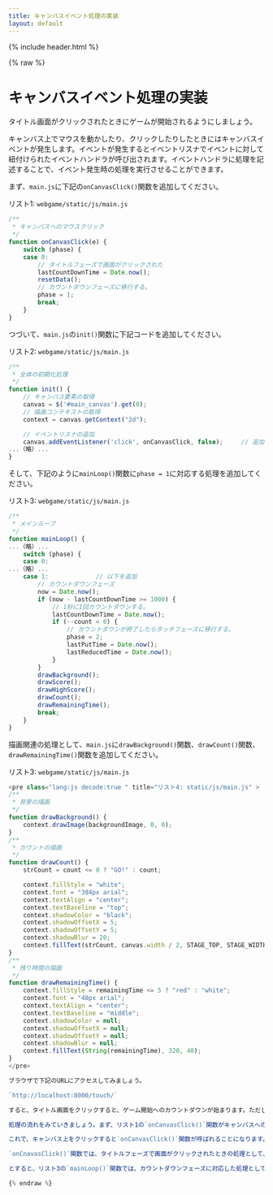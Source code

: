 ```yaml
---
title: キャンバスイベント処理の実装
layout: default
---
```


{% include header.html %}

{% raw %}

# キャンバスイベント処理の実装

タイトル画面がクリックされたときにゲームが開始されるようにしましょう。

キャンバス上でマウスを動かしたり、クリックしたりしたときにはキャンバスイベントが発生します。イベントが発生するとイベントリスナでイベントに対して紐付けられたイベントハンドラが呼び出されます。イベントハンドラに処理を記述することで、イベント発生時の処理を実行させることができます。

まず、`main.js`に下記の`onCanvasClick()`関数を追加してください。

リスト1: `webgame/static/js/main.js`
```js
/**
 * キャンバスへのマウスクリック
 */
function onCanvasClick(e) {
    switch (phase) {
    case 0:
	    // タイトルフェーズで画面がクリックされた
        lastCountDownTime = Date.now();
	    resetData();
	    // カウントダウンフェーズに移行する。
	    phase = 1;
	    break;
    }
}
```

つづいて、`main.js`の`init()`関数に下記コードを追加してください。

リスト2: `webgame/static/js/main.js`
```js
/**
 * 全体の初期化処理
 */
function init() {
    // キャンバス要素の取得
    canvas = $('#main_canvas').get(0);
    // 描画コンテキストの取得
    context = canvas.getContext("2d");

    // イベントリスナの追加
    canvas.addEventListener('click', onCanvasClick, false);     // 追加
...（略）...
}
```

そして、下記のように`mainLoop()`関数に`phase = 1`に対応する処理を追加してください。

リスト3: `webgame/static/js/main.js`
```js
/**
 * メインループ
 */
function mainLoop() {
...（略）...
    switch (phase) {
    case 0:
...（略）...
    case 1:             // 以下を追加
        // カウントダウンフェーズ
        now = Date.now();
        if (now - lastCountDownTime >= 1000) {
            // 1秒に1回カウントダウンする。
            lastCountDownTime = Date.now();
            if (--count < 0) {
                // カウントダウンが終了したらタッチフェーズに移行する。
                phase = 2;
                lastPutTime = Date.now();
                lastReducedTime = Date.now();
            }
        }
        drawBackground();
        drawScore();
        drawHighScore();
        drawCount();
        drawRemainingTime();
        break;
    }
}
```

描画関連の処理として、`main.js`に`drawBackground()`関数、`drawCount()`関数、`drawRemainingTime()`関数を追加してください。

リスト3: `webgame/static/js/main.js`
```js
<pre class="lang:js decode:true " title="リスト4: static/js/main.js" >
/**
 * 背景の描画
 */
function drawBackground() {
    context.drawImage(backgroundImage, 0, 0);
}
/**
 * カウントの描画
 */
function drawCount() {
    strCount = count <= 0 ? "GO!" : count;

    context.fillStyle = "white";
    context.font = "384px arial";
    context.textAlign = "center";
    context.textBaseline = "top";
    context.shadowColor = "black";
    context.shadowOffsetX = 5;
    context.shadowOffsetY = 5;
    context.shadowBlur = 20;
    context.fillText(strCount, canvas.width / 2, STAGE_TOP, STAGE_WIDTH);
}
/**
 * 残り時間の描画
 */
function drawRemainingTime() {
    context.fillStyle = remainingTime <= 5 ? "red" : "white";
    context.font = "48px arial";
    context.textAlign = "center";
    context.textBaseline = "middle";
    context.shadowColor = null;
    context.shadowOffsetX = null;
    context.shadowOffsetY = null;
    context.shadowBlur = null;
    context.fillText(String(remainingTime), 320, 40);
}
</pre>

ブラウザで下記のURLにアクセスしてみましょう。

`http://localhost:8000/touch/`

すると、タイトル画面をクリックすると、ゲーム開始へのカウントダウンが始まります。ただし、現時点ではそれ以降の処理は実装していませんので、カウントダウンが終了しても何も始まりません。

処理の流れをみていきましょう。まず、リスト1の`onCanvasClick()`関数がキャンバスへのマウスクリックに対応したイベントハンドラになります。つづいて、マウスクリックというイベントとこの関数を紐づけてやる必要があります。その役割を担うのがイベントリスナです。リスト2のように`init()`関数に`canvas.addEventListener()`メソッドを追加しています。このメソッドの第1引数には対象とするイベントの種類を指定します。ここでは、`'click'`としていますのでクリックイベントを表しています。第2引数にはこのイベントに紐づける関数を指定しています。ここでは、`onCnavasClick`としていますので、先ほど定義した`onCnavasClick()`関数が紐づけられます。第3引数にはオプションを指定することができるのですが、今回は何も指定しませんので`false`としています。

これで、キャンバス上をクリックすると`onCanvasClick()`関数が呼ばれることになります。`onCanvasClick()`関数の引数`e`には、マウスがクリックされた座標などのイベントに関する情報が格納されています。

`onCnavasClick()`関数では、タイトルフェーズで画面がクリックされたときの処理として、`lastCountDownTime`に現在時刻を設定しています。また、ゲームを新たに開始しますので、<a href="../webgame12">定数とグローバル変数</a>で定義した`resetData()`関数を呼び出してゲームデータをリセットしています。そして、カウントダウンフェーズに移行するため、`phase = 1`としています。

とすると、リスト3の`mainLoop()`関数では、カウントダウンフェーズに対応した処理として`case 1`の処理が実行されるようになります。ここでは、先の`lastCountDownTime`を使って、1秒に1回カウントダウンするようにしています。具体的には、1秒に1回、`count`を減らし、それでキャンバスを書き換えることで、カウントダウンが表示されるようにしています。カウントダウンが終了すると、次のフェーズであるタッチフェーズに移行するため、`phase = 2`としています。

{% endraw %}
